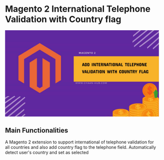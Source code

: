 # Magento 2 International Telephone Validation with Country flag

![Main Image | Thumbnail | Magento 2](https://github.com/nathaodedara/magento2-international-telephone-validation/blob/main/screenshots/how-to-add-international-telephone-validation-with-country-flag-magento-2.jpg?raw=true)

## Main Functionalities
A Magento 2 extension to support international of telephone validation for all countries and also add country flag to the telephone field. Automatically detect user's country and set as selected
